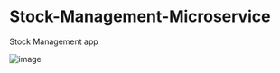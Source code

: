 # Stock-Management-Microservice
Stock Management app

![image](https://github.com/maelemonides/Stock-Management-Microservice/assets/101704314/2c8e83ef-d2eb-48ac-a4b3-8c42100bb503)

